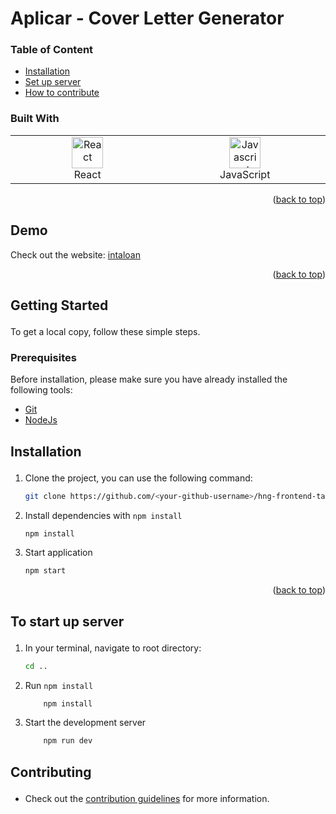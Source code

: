 # <div id="top">Aplicar - Cover Letter Generator</div>

### Table of Content

- [Installation](#getting_started)
- [Set up server](#server)
- [How to contribute](#contribute)

<!-- <div>
<p  align="center">
    <a href="https://whischat.vercel.app/">View Demo</a>
    ·
    <a href="https://github.com//workshopapps/coverletter.web/issues/new?assignees=&labels=bug&template=bug.yml&title=%5BBUG%5D+%3Cdescription%3E">Report Bug</a>
    ·
    <a href="https://github.com//workshopapps/coverletter.web/issues/new?assignees=&labels=feature&template=features.yml&title=%5BFEATURE%5D+%3Cdescription%3E">Request Feature</a>
  </p>

  <img alt="GitHub Repo stars" src="https://img.shields.io/github/stars//workshopapps/coverletter.web?style=flat">
  <img alt="contributors" src="https://img.shields.io/github/contributors//workshopapps/coverletter.web?style=flat">
  <img alt="GitHub Repo forks" src="https://img.shields.io/github/forks//workshopapps/coverletter.web?style=flat">
  <img alt="issues" src="https://img.shields.io/github/issues//workshopapps/coverletter.web?style=flat"> </br>
<div/> -->

### Built With

 <table width="100%">
     <tbody  width="100%">
  <tr  width="100%">
    <td align="center" width="333px">
      <a href="https://reactjs.org/" target="_blank" rel="noreferrer"><img src="https://raw.githubusercontent.com/danielcranney/readme-generator/main/public/icons/skills/react-colored.svg" width="50" height="50" alt="React" /></a>
      <br>React
    </td>

   <td align="Center" width="333px">
        <a href="https://developer.mozilla.org/en-US/docs/Web/JavaScript" target="_blank" rel="noreferrer"><img src="https://raw.githubusercontent.com/danielcranney/readme-generator/main/public/icons/skills/javascript-colored.svg" width="50" height="50" alt="Javascript" /></a>
    <br>JavaScript
    </td>
 
  </tr>
</tbody>
  </table>

<p align="right">(<a href="#top">back to top</a>)</p>

## Demo

Check out the website: [intaloan]()

<p align="right">(<a href="#top">back to top</a>)</p>

## <p id="getting_started">Getting Started</p>

To get a local copy, follow these simple steps.

### <p id="prerequisites">Prerequisites</p>

Before installation, please make sure you have already installed the following tools:

- [Git](https://git-scm.com/downloads)
- [NodeJs](https://nodejs.org/en/download/)

## <p id="installation">Installation</p>

1. Clone the project, you can use the following command:

   ```bash
   git clone https://github.com/<your-github-username>/hng-frontend-task-5
   ```

2. Install dependencies with `npm install`

   ```bash
   npm install
   ```

3. Start application

   ```bash
   npm start
   ```

<p align="right">(<a href="#top">back to top</a>)</p>

## <p id="server">To start up server</p>

1. In your terminal, navigate to root directory:

   ```bash
   cd ..
   ```

2. Run `npm install`

   ```bash
       npm install
   ```

3. Start the development server

   ```bash
       npm run dev
   ```

## <p id="contribute">Contributing</p>

- Check out the [contribution guidelines](/CONTRIBUTING.md) for more information.
<!-- ## 👩🏽‍💻 Contributing

[![Contributors](https://contrib.rocks/image?repo=/workshopapps/coverletter.web)](https://github.com//workshopapps/coverletter.web/graphs/contributors) -->

<!-- <p align="right">(<a href="#top">back to top</a>)</p> -->
